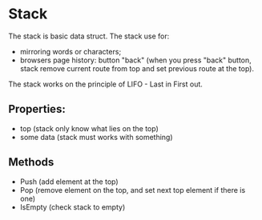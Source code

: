 # Stack

The stack is basic data struct. The stack use for:

- mirroring words or characters;
- browsers page history: button "back" (when you press "back" button, stack remove current route from top and set
  previous route at the top).

The stack works on the principle of LIFO - Last in First out.

## Properties:

- top (stack only know what lies on the top)
- some data (stack must works with something)

## Methods

- Push (add element at the top)
- Pop (remove element on the top, and set next top element if there is one)
- IsEmpty (check stack to empty)
